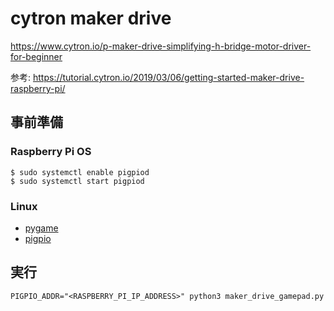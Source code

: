 # cytron maker drive

https://www.cytron.io/p-maker-drive-simplifying-h-bridge-motor-driver-for-beginner

参考: https://tutorial.cytron.io/2019/03/06/getting-started-maker-drive-raspberry-pi/

## 事前準備

### Raspberry Pi OS

```
$ sudo systemctl enable pigpiod
$ sudo systemctl start pigpiod
```

### Linux

- [pygame](https://www.pygame.org/wiki/GettingStarted)
- [pigpio](https://gpiozero.readthedocs.io/en/stable/remote_gpio.html#preparing-the-control-computer)

## 実行

```
PIGPIO_ADDR="<RASPBERRY_PI_IP_ADDRESS>" python3 maker_drive_gamepad.py
```
